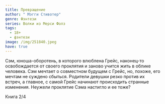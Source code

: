 ```yaml
---
title: Превращение
author: " Мэгги Стивотер"
genre: Фэнтези
series: Волки из Мерси Фолз
tags:
  - 18+
  - фэнтези
image: /img/251840.jpeg
have: true
---
```

Сэм, юноша-оборотень, в которого влюблена Грейс, наконец-то освобождается от своего проклятия и заново учится жить в облике человека. Сэм мечтает о совместном будущем с Грейс, но, похоже, его мечтам не суждено сбыться. Родители девушки резко против их встреч, а главное, с самой Грейс начинают происходить странные изменения. Неужели проклятие Сэма настигло и ее тоже?

Книга 2/4